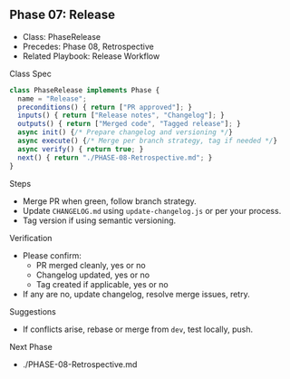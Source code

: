 ## Phase 07: Release

- Class: PhaseRelease
- Precedes: Phase 08, Retrospective
- Related Playbook: Release Workflow

Class Spec
```ts
class PhaseRelease implements Phase {
  name = "Release";
  preconditions() { return ["PR approved"]; }
  inputs() { return ["Release notes", "Changelog"]; }
  outputs() { return ["Merged code", "Tagged release"]; }
  async init() {/* Prepare changelog and versioning */}
  async execute() {/* Merge per branch strategy, tag if needed */}
  async verify() { return true; }
  next() { return "./PHASE-08-Retrospective.md"; }
}
```

Steps
- Merge PR when green, follow branch strategy.
- Update `CHANGELOG.md` using `update-changelog.js` or per your process.
- Tag version if using semantic versioning.

Verification
- Please confirm:
  - PR merged cleanly, yes or no
  - Changelog updated, yes or no
  - Tag created if applicable, yes or no
- If any are no, update changelog, resolve merge issues, retry.

Suggestions
- If conflicts arise, rebase or merge from `dev`, test locally, push.

Next Phase
- ./PHASE-08-Retrospective.md